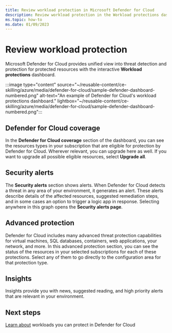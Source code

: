```yaml
---
title: Review workload protection in Microsoft Defender for Cloud
description: Review workload protection in the Workload protections dashboard in Microsoft Defender for Cloud
ms.topic: how-to
ms.date: 01/09/2023
---
```


# Review workload protection

Microsoft Defender for Cloud provides unified view into threat detection and protection for protected resources with the interactive **Workload protections** dashboard.

:::image type="content" source="~/reusable-content/ce-skilling/azure/media/defender-for-cloud/sample-defender-dashboard-numbered.png" alt-text="An example of Defender for Cloud's workload protections dashboard." lightbox="~/reusable-content/ce-skilling/azure/media/defender-for-cloud/sample-defender-dashboard-numbered.png":::

## Defender for Cloud coverage

In the **Defender for Cloud coverage** section of the dashboard, you can see the resources types in your subscription that are eligible for protection by Defender for Cloud. Wherever relevant, you can upgrade here as well. If you want to upgrade all possible eligible resources, select **Upgrade all**.

## Security alerts

The **Security alerts** section shows alerts. When Defender for Cloud detects a threat in any area of your environment, it generates an alert. These alerts describe details of the affected resources, suggested remediation steps, and in some cases an option to trigger a logic app in response. Selecting anywhere in this graph opens the **Security alerts page**.

## Advanced protection

Defender for Cloud includes many advanced threat protection capabilities for virtual machines, SQL databases, containers, web applications, your network, and more. In this advanced protection section, you can see the status of the resources in your selected subscriptions for each of these protections. Select any of them to go directly to the configuration area for that protection type.

## Insights

Insights provide you with news, suggested reading, and high priority alerts that are relevant in your environment.

## Next steps

[Learn about](defender-for-cloud-introduction.md) workloads you can protect in Defender for Cloud
